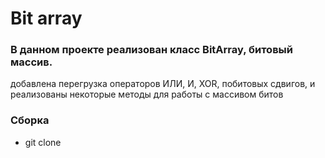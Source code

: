 # Bit array
### В данном проекте реализован класс BitArray, битовый массив.

добавлена перегрузка операторов ИЛИ, И, XOR, побитовых сдвигов, и реализованы некоторые методы для работы с массивом битов

### Сборка
- git clone 
